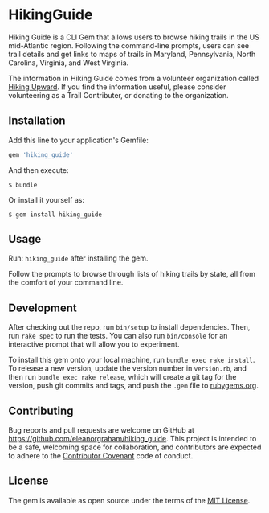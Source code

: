 # HikingGuide

Hiking Guide is a CLI Gem that allows users to browse hiking trails in the US mid-Atlantic region. Following the command-line prompts, users can see trail details and get links to maps of trails in Maryland, Pennsylvania, North Carolina, Virginia, and West Virginia.

The information in Hiking Guide comes from a volunteer organization called [Hiking Upward](http://www.hikingupward.com/). If you find the information useful, please consider volunteering as a Trail Contributer, or donating to the organization.

## Installation

Add this line to your application's Gemfile:

```ruby
gem 'hiking_guide'
```

And then execute:

    $ bundle

Or install it yourself as:

    $ gem install hiking_guide

## Usage

Run: ```hiking_guide``` after installing the gem.

Follow the prompts to browse through lists of hiking trails by state, all from the comfort of your command line.

## Development

After checking out the repo, run `bin/setup` to install dependencies. Then, run `rake spec` to run the tests. You can also run `bin/console` for an interactive prompt that will allow you to experiment.

To install this gem onto your local machine, run `bundle exec rake install`. To release a new version, update the version number in `version.rb`, and then run `bundle exec rake release`, which will create a git tag for the version, push git commits and tags, and push the `.gem` file to [rubygems.org](https://rubygems.org).

## Contributing

Bug reports and pull requests are welcome on GitHub at https://github.com/eleanorgraham/hiking_guide. This project is intended to be a safe, welcoming space for collaboration, and contributors are expected to adhere to the [Contributor Covenant](http://contributor-covenant.org) code of conduct.


## License

The gem is available as open source under the terms of the [MIT License](http://opensource.org/licenses/MIT).
